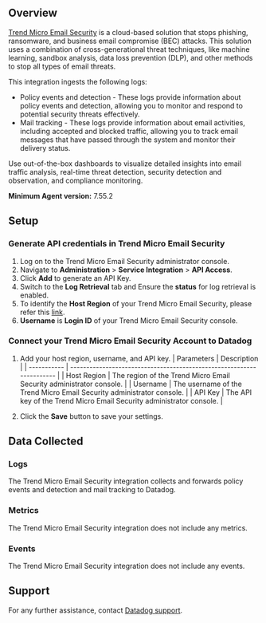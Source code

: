 ## Overview

[Trend Micro Email Security][1] is a cloud-based solution that stops phishing, ransomware, and business email compromise (BEC) attacks. This solution uses a combination of cross-generational threat techniques, like machine learning, sandbox analysis, data loss prevention (DLP), and other methods to stop all types of email threats.

This integration ingests the following logs:

- Policy events and detection - These logs provide information about policy events and detection, allowing you to monitor and respond to potential security threats effectively.
- Mail tracking - These logs provide information about email activities, including accepted and blocked traffic, allowing you to track email messages that have passed through the system and monitor their delivery status.

Use out-of-the-box dashboards to visualize detailed insights into email traffic analysis, real-time threat detection, security detection and observation, and compliance monitoring.

**Minimum Agent version:** 7.55.2

## Setup

### Generate API credentials in Trend Micro Email Security

1. Log on to the Trend Micro Email Security administrator console.
2. Navigate to **Administration** > **Service Integration** > **API Access**.
3. Click **Add** to generate an API Key.
4. Switch to the **Log Retrieval** tab and Ensure the **status** for log retrieval is enabled.
5. To identify the **Host Region** of your Trend Micro Email Security, please refer this [link][3].
6. **Username** is **Login ID** of your Trend Micro Email Security console.

### Connect your Trend Micro Email Security Account to Datadog

1. Add your host region, username, and API key.
    | Parameters  | Description                                                           |
    | ----------- | --------------------------------------------------------------------- |
    | Host Region | The region of the Trend Micro Email Security administrator console.   |
    | Username    | The username of the Trend Micro Email Security administrator console. |
    | API Key     | The API key of the Trend Micro Email Security administrator console.  |

2. Click the **Save** button to save your settings.

## Data Collected

### Logs

The Trend Micro Email Security integration collects and forwards policy events and detection and mail tracking to Datadog.

### Metrics

The Trend Micro Email Security integration does not include any metrics.

### Events

The Trend Micro Email Security integration does not include any events.

## Support

For any further assistance, contact [Datadog support][2].

[1]: https://www.trendmicro.com/en_in/business/products/user-protection/sps/email-and-collaboration/email-security.html
[2]: https://docs.datadoghq.com/help/
[3]: https://success.trendmicro.com/en-US/solution/KA-0016673#:~:text=Trend%20micro%20email%20security